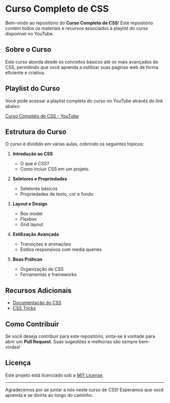 # Curso Completo de CSS

Bem-vindo ao repositório do **Curso Completo de CSS**! Este repositório contém todos os materiais e recursos associados à playlist do curso disponível no YouTube.

## Sobre o Curso

Este curso aborda desde os conceitos básicos até os mais avançados do CSS, permitindo que você aprenda a estilizar suas páginas web de forma eficiente e criativa.

## Playlist do Curso

Você pode acessar a playlist completa do curso no YouTube através do link abaixo:

[Curso Completo de CSS - YouTube](https://www.youtube.com/watch?v=HtVRRHoASes&list=PL2Fdisxwzt_f5C7Mv0kg1EAHhy2VJLf1c)

## Estrutura do Curso

O curso é dividido em várias aulas, cobrindo os seguintes tópicos:

1. **Introdução ao CSS**
   - O que é CSS?
   - Como incluir CSS em um projeto.

2. **Seletores e Propriedades**
   - Seletores básicos
   - Propriedades de texto, cor e fundo

3. **Layout e Design**
   - Box model
   - Flexbox
   - Grid layout

4. **Estilização Avançada**
   - Transições e animações
   - Estilos responsivos com media queries

5. **Boas Práticas**
   - Organização de CSS
   - Ferramentas e frameworks

## Recursos Adicionais

- [Documentação do CSS](https://developer.mozilla.org/pt-BR/docs/Web/CSS)
- [CSS Tricks](https://css-tricks.com/)

## Como Contribuir

Se você deseja contribuir para este repositório, sinta-se à vontade para abrir um **Pull Request**. Suas sugestões e melhorias são sempre bem-vindas!

## Licença

Este projeto está licenciado sob a [MIT License](LICENSE).

---

Agradecemos por se juntar a nós neste curso de CSS! Esperamos que você aprenda e se divirta ao longo do caminho.
